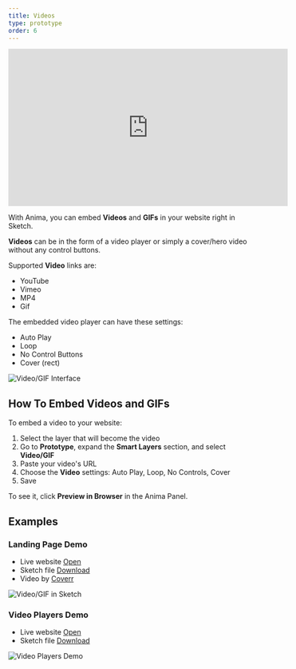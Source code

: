 ```yaml
---
title: Videos
type: prototype
order: 6
---
```


<iframe width="560" height="315" src="https://www.youtube.com/embed/6GNAbZy4QsU" frameborder="0" allowfullscreen></iframe>

With Anima, you can embed  **Videos** and **GIFs** in your website right in Sketch. 

**Videos** can be in the form of a video player or simply a cover/hero video without any control buttons.

Supported **Video** links are:

* YouTube
* Vimeo
* MP4
* Gif

The embedded video player can have these settings:

* Auto Play
* Loop
* No Control Buttons
* Cover (rect)

![Video/GIF Interface](http://f.cl.ly/items/2K3V4510301u313L241d/Video%20UI.png)
## How To Embed Videos and GIFs
To embed a video to your website:

 1. Select the layer that will become the video
 2. Go to **Prototype**, expand the **Smart Layers** section, and select **Video/GIF**
 3. Paste your video's URL
 4. Choose the **Video** settings: Auto Play, Loop, No Controls, Cover
 5. Save
 
 To see it, click **Preview in Browser** in the Anima Panel.

## Examples

### Landing Page Demo

* Live website [Open](https://launchpad.animaapp.com/video-mp4-example)
* Sketch file [Download](https://www.dropbox.com/s/xv6hyryqvst823t/video-example.sketch?dl=1)
* Video by [Coverr](https://www.coverr.co)

![Video/GIF in Sketch](http://f.cl.ly/items/0A0Z2h1S2u1S3N1a350P/Video%20GIF%20Demo.png)

### Video Players Demo

* Live website [Open](https://launchpad.animaapp.com/video-demo)
* Sketch file [Download](https://www.dropbox.com/s/ae4ub1wxjpoum8n/video-demo.sketch?dl=1)

![Video Players Demo](http://f.cl.ly/items/2Y1I1G0F2A3u2a2S4616/Video%20GIF%20Players.png)
